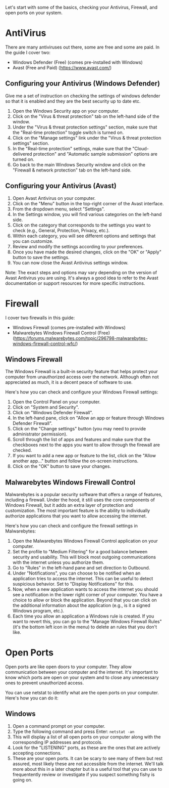 Let's start with some of the basics, checking your Antivirus, Firewall, and open ports on your system.

# AntiVirus
There are many antiviruses out there, some are free and some are paid. In the guide I cover two:
- Windows Defender (Free) (comes pre-installed with Windows)
- Avast (Free and Paid) (https://www.avast.com/)

## Configuring your Antivirus (Windows Defender)
Give me a set of instruction on checking the settings of windows defender so that it is enabled and they are the best security up to date etc.

1. Open the Windows Security app on your computer.
2. Click on the "Virus & threat protection" tab on the left-hand side of the window.
3. Under the "Virus & threat protection settings" section, make sure that the "Real-time protection" toggle switch is turned on.
4. Click on the "Manage settings" link under the "Virus & threat protection settings" section.
5. In the "Real-time protection" settings, make sure that the "Cloud-delivered protection" and "Automatic sample submission" options are turned on.
6. Go back to the main Windows Security window and click on the "Firewall & network protection" tab on the left-hand side.

## Configuring your Antivirus (Avast)

1. Open Avast Antivirus on your computer.
2. Click on the "Menu" button in the top-right corner of the Avast interface.
3. From the dropdown menu, select "Settings".
4. In the Settings window, you will find various categories on the left-hand side.
5. Click on the category that corresponds to the settings you want to check (e.g., General, Protection, Privacy, etc.).
6. Within each category, you will see different options and settings that you can customize.
7. Review and modify the settings according to your preferences.
8. Once you have made the desired changes, click on the "OK" or "Apply" button to save the settings.
9. You can now close the Avast Antivirus settings window.

Note: The exact steps and options may vary depending on the version of Avast Antivirus you are using. It's always a good idea to refer to the Avast documentation or support resources for more specific instructions.

# Firewall
I cover two firewalls in this guide:
- Windows Firewall (comes pre-installed with Windows)
- Malwarebytes Windows Firewall Control (Free) (https://forums.malwarebytes.com/topic/296798-malwarebytes-windows-firewall-control-wfc/)

## Windows Firewall
The Windows Firewall is a built-in security feature that helps protect your computer from unauthorized access over the network. Although often not appreciated as much, it is a decent peace of software to use.

Here's how you can check and configure your Windows Firewall settings:

1. Open the Control Panel on your computer.
2. Click on "System and Security".
3. Click on "Windows Defender Firewall".
4. In the left-hand pane, click on "Allow an app or feature through Windows Defender Firewall".
5. Click on the "Change settings" button (you may need to provide administrator permission).
6. Scroll through the list of apps and features and make sure that the checkboxes next to the apps you want to allow through the firewall are checked.
7. If you want to add a new app or feature to the list, click on the "Allow another app..." button and follow the on-screen instructions.
8. Click on the "OK" button to save your changes.

## Malwarebytes Windows Firewall Control
Malwarebytes is a popular security software that offers a range of features, including a firewall. Under the hood, it still uses the core components of Windows Firewall, but it adds an extra layer of protection and customization. The most important feature is the ability to individually authorize applications that you want to allow accessing the internet.

Here's how you can check and configure the firewall settings in Malwarebytes:

1. Open the Malwarebytes Windows Firewall Control application on your computer.
2. Set the profile to "Medium Filtering" for a good balance between security and usability. This will block most outgoing communications with the internet unless you authorize them.
3. Go to "Rules" in the left-hand pane and set direction to Outbound.
4. Under "Notifications", you can choose to be notified when an application tries to access the internet. This can be useful to detect suspicious behavior. Set to "Display Notifications" for this.
5. Now, when a new application wants to access the internet you should see a notification in the lower right corner of your computer. You have a choice to allow or block the application. Beyond that you can click on the additional information about the application (e.g., is it a signed Windows program, etc.).
6. Each time you allow an application a Windows rule is created. If you want to revert this, you can go to the "Manage Windows Firewall Rules" (it's the bottom left icon in the menu) to delete an rules that you don't like.

# Open Ports
Open ports are like open doors to your computer. They allow communication between your computer and the internet. It's important to know which ports are open on your system and to close any unnecessary ones to prevent unauthorized access.

You can use netstat to identify what are the open ports on your computer. Here's how you can do it:

## Windows
1. Open a command prompt on your computer.
2. Type the following command and press Enter:
```netstat -an```
3. This will display a list of all open ports on your computer along with the corresponding IP addresses and protocols.
4. Look for the "LISTENING" ports, as these are the ones that are actively accepting connections.
5. These are your open ports. It can be scary to see many of them but rest assured, most likely these are not accessible from the internet. We'll talk more about this in a later chapter but is a useful tool that you can use to frequentently review or investigate if you suspect something fishy is going on.